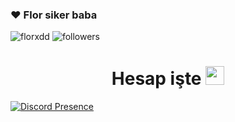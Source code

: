 

<h3>❤️ Flor siker baba</h3>
<img src="https://komarev.com/ghpvc/?username=florssly&label=Ziyaretçi%20Sayısı&color=552b75" alt="florxdd" />
<img alt="followers" title="Github'dan Takip Et" src="https://img.shields.io/github/followers/florxdd?color=236ad3&labelColor=1155ba&style=for-the-badge&logo=github&label=follower"/></a>

<h1 align="center"> Hesap işte <img src="https://cdn.discordapp.com/emojis/1073558831822536738.gif?size=128" width="30px"> </h1>

[![Discord Presence](https://lanyard-profile-readme.vercel.app/api/1020002653389987851?hideDiscrim=true)](https://discord.com/users/1020002653389987851)
